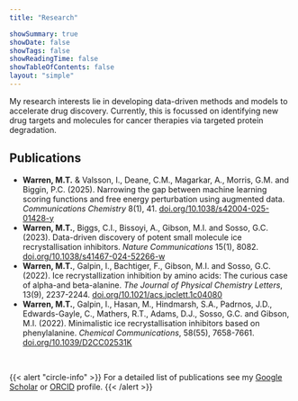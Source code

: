 ```yaml
---
title: "Research"

showSummary: true
showDate: false
showTags: false
showReadingTime: false
showTableOfContents: false
layout: "simple"
---
```


My research interests lie in developing data-driven methods and models to accelerate drug discovery. Currently, this is focussed on identifying new drug targets and molecules for cancer therapies via targeted protein degradation. 


## Publications

- __Warren, M.T.__ & Valsson, I., Deane, C.M., Magarkar, A., Morris, G.M. and Biggin, P.C. (2025). Narrowing the gap between machine learning scoring functions and free energy perturbation using augmented data. _Communications Chemistry_ 8(1), 41. [doi.org/10.1038/s42004-025-01428-y](https://doi.org/10.1038/s42004-025-01428-y)
- __Warren, M.T.__, Biggs, C.I., Bissoyi, A., Gibson, M.I. and Sosso, G.C. (2023). Data-driven discovery of potent small molecule ice recrystallisation inhibitors. _Nature Communications_ 15(1), 8082. [doi.org/10.1038/s41467-024-52266-w](https://doi.org/10.1038/s41467-024-52266-w)
- __Warren, M.T.__, Galpin, I., Bachtiger, F., Gibson, M.I. and Sosso, G.C. (2022). Ice recrystallization inhibition by amino acids: The curious case of alpha-and beta-alanine. _The Journal of Physical Chemistry Letters_, 13(9), 2237-2244. [doi.org/10.1021/acs.jpclett.1c04080](https://doi.org/10.1021/acs.jpclett.1c04080)
- __Warren, M.T.__, Galpin, I., Hasan, M., Hindmarsh, S.A., Padrnos, J.D., Edwards-Gayle, C., Mathers, R.T., Adams, D.J., Sosso, G.C. and Gibson, M.I. (2022). Minimalistic ice recrystallisation inhibitors based on phenylalanine. _Chemical Communications_, 58(55), 7658-7661. [doi.org/10.1039/D2CC02531K](https://doi.org/10.1039/D2CC02531K)

<br>

{{< alert "circle-info" >}}
For a detailed list of publications see my [Google Scholar](https://scholar.google.com/citations?user=28CgdpoAAAAJ&hl=en) or [ORCID](https://orcid.org/0000-0002-5860-7468)  profile.
{{< /alert >}}